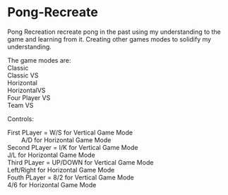 # Pong-Recreate

Pong Recreation recreate pong in the past using my understanding to the game and learning from it.
Creating other games modes to solidify my understanding.

The game modes are:<br />
Classic <br />
Classic VS <br />
Horizontal <br />
HorizontalVS <br />
Four Player VS <br />
Team VS <br />

Controls: <br />

First PLayer = W/S for Vertical Game Mode <br />
&nbsp; &nbsp; &nbsp; &nbsp;   A/D for Horizontal Game Mode <br />
Second PLayer = I/K for Vertical Game Mode <br /> 
              J/L for Horizontal Game Mode <br />
Third PLayer = UP/DOWN for Vertical Game Mode <br />
              Left/Right for Horizontal Game Mode <br />
Fouth PLayer = 8/2 for Vertical Game Mode <br />
              4/6 for Horizontal Game Mode <br />
